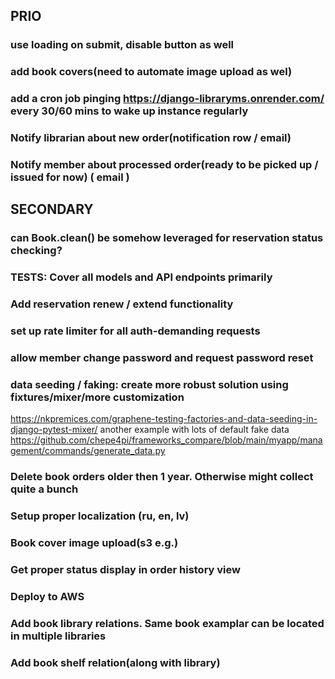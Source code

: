 ## PRIO

### use loading on submit, disable button as well
### add book covers(need to automate image upload as wel)
### add a cron job pinging https://django-libraryms.onrender.com/ every 30/60 mins to wake up instance regularly

### Notify librarian about new order(notification row / email)
### Notify member about processed order(ready to be picked up / issued for now) ( email )

## SECONDARY
### can Book.clean() be somehow leveraged for reservation status checking?
### TESTS: Cover all models and API endpoints primarily
### Add reservation renew / extend functionality
### set up rate limiter for all auth-demanding requests
### allow member change password and request password reset
### data seeding / faking: create more robust solution using fixtures/mixer/more customization
https://nkpremices.com/graphene-testing-factories-and-data-seeding-in-django-pytest-mixer/
another example with lots of default fake data
https://github.com/chepe4pi/frameworks_compare/blob/main/myapp/management/commands/generate_data.py


### Delete book orders older then 1 year. Otherwise might collect quite a bunch

### Setup proper localization (ru, en, lv)

### Book cover image upload(s3 e.g.)

### Get proper status display in order history view

### Deploy to AWS

### Add book library relations. Same book examplar can be located in multiple libraries
### Add book shelf relation(along with library)
